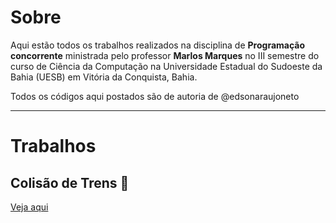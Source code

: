 # Sobre

Aqui estão todos os trabalhos realizados na disciplina de **Programação concorrente** ministrada pelo professor **Marlos Marques** no III semestre do curso de Ciência da Computação na Universidade Estadual do Sudoeste da Bahia (UESB) em Vitória da Conquista, Bahia.

Todos os códigos aqui postados são de autoria de @edsonaraujoneto

---
# Trabalhos

## Colisão de Trens 🚂
[Veja aqui](https://github.com/edsonaraujoneto/programacao-concorrente/tree/master/simulacao-de-trens)
   




